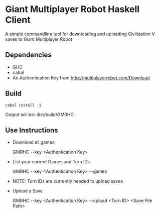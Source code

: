 Giant Multiplayer Robot Haskell Client
======================================

A simple commandline tool for downloading and uploading Civilization V saves to Giant Multiplayer Robot

Dependencies
------------

- GHC
- cabal
- An Authentication Key from http://multiplayerrobot.com/Download


Build
-----

    cabal install -j

Output will be: dist/build/GMRHC


Use Instructions
----------------

- Download all games

    GMRHC --key &lt;Authentication Key>

- List your current Games and Turn IDs

    GMRHC --key &lt;Authentication Key> --games

 - NOTE: Turn IDs are currently needed to upload saves

- Upload a Save

    GMRHC --key &lt;Authentication Key> --upload &lt;Turn ID> &lt;Save File Path>
